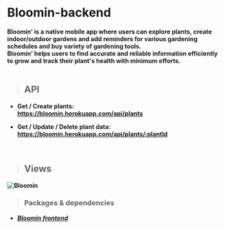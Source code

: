# Bloomin-backend

<strong>Bloomin’ is a native mobile app where users can explore plants, create indoor/outdoor gardens and add reminders for various gardening schedules and buy variety of gardening tools.<br/>
Bloomin’ helps users to find accurate and reliable information efficiently to grow and track their plant's health with minimum efforts.<strong/>
<br><br>

> ## API
* Get / Create plants: <br>
https://bloomin.herokuapp.com/api/plants

* Get / Update / Delete plant data: <br>
https://bloomin.herokuapp.com/api/plants/:plantId
<br>

> ## Views
![Bloomin](https://user-images.githubusercontent.com/73666943/186475221-a223bce1-5fb7-423d-9c0c-a6884c729082.png)


> ### Packages & dependencies
* [<em>Bloomin frontend<em>](https://github.com/souravdn/Bloomin/)
